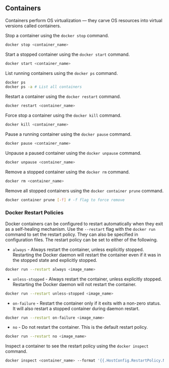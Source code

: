 ## Containers
Containers perform OS virtualization — they carve OS resources into virtual versions called containers.


Stop a container using the `docker stop` command.
```bash
docker stop <container_name>
```
Start a stopped container using the `docker start` command.
```bash
docker start <container_name>
```
List running containers using the `docker ps` command.
```bash
docker ps
docker ps -a # List all containers
```
Restart a container using the `docker restart` command.
```bash
docker restart <container_name>
```
Force stop a container using the `docker kill` command.
```bash
docker kill <container_name>
```
Pause a running container using the `docker pause` command.
```bash
docker pause <container_name>
```
Unpause a paused container using the `docker unpause` command.
```bash
docker unpause <container_name>
```
Remove a stopped container using the `docker rm` command.
```bash
docker rm <container_name>
```
Remove all stopped containers using the `docker container prune` command.
```bash
docker container prune [-f] # -f flag to force remove
```

### Docker Restart Policies
Docker containers can be configured to restart automatically when they exit as a self-healing mechanism. 
Use the `--restart` flag with the `docker run` command to set the restart policy. They can also be specified in configuration files.
The restart policy can be set to either of the following.
 
- `always` - Always restart the container, unless explicitly stopped. Restarting the Docker daemon will restart the container 
even if it was in the stopped state and explicitly stopped.
```bash
docker run --restart always <image_name>
```
 
- `unless-stopped` - Always restart the container, unless explicitly stopped. Restarting the Docker daemon will not restart the container.
```bash
docker run --restart unless-stopped <image_name>
```

- `on-failure` - Restart the container only if it exits with a non-zero status. It will also restart a stopped container 
during daemon restart.
```bash
docker run --restart on-failure <image_name>
```

- `no` - Do not restart the container. This is the default restart policy.
```bash
docker run --restart no <image_name>
```
Inspect a container to see the restart policy using the `docker inspect` command.
```bash
docker inspect <container_name> --format '{{.HostConfig.RestartPolicy.Name}}'
```
